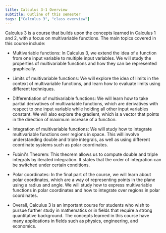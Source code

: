 ```yaml
---
title: Calculus 3-1 Overview
subtitle: Outline of this semester
tags: ["Calculus 3", "class overview"]
---
```

Calculus 3 is a course that builds upon the concepts learned in Calculus 1 and 2, with a focus on multivariable functions. The main topics covered in this course include:

* Multivariable functions: In Calculus 3, we extend the idea of a function from one input variable to multiple input variables. We will study the properties of multivariable functions and how they can be represented graphically.

* Limits of multivariable functions: We will explore the idea of limits in the context of multivariable functions, and learn how to evaluate limits using different techniques.

* Differentiation of multivariable functions: We will learn how to take partial derivatives of multivariable functions, which are derivatives with respect to one input variable while holding all other input variables constant. We will also explore the gradient, which is a vector that points in the direction of maximum increase of a function.

* Integration of multivariable functions: We will study how to integrate multivariable functions over regions in space. This will involve understanding double and triple integrals, as well as using different coordinate systems such as polar coordinates.

* Fubini's Theorem: This theorem allows us to compute double and triple integrals by iterated integration. It states that the order of integration can be switched under certain conditions.

* Polar coordinates: In the final part of the course, we will learn about polar coordinates, which are a way of representing points in the plane using a radius and angle. We will study how to express multivariable functions in polar coordinates and how to integrate over regions in polar coordinates.

* Overall, Calculus 3 is an important course for students who wish to pursue further study in mathematics or in fields that require a strong quantitative background. The concepts learned in this course have many applications in fields such as physics, engineering, and economics.
